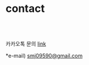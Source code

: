 # contact

<br>
<br>

카카오톡 문의 [link](https://open.kakao.com/o/s04x4Neh)

*e-mail) smj09590@gmail.com



